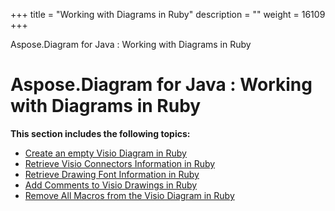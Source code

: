 +++
title = "Working with Diagrams in Ruby" 
description = "" 
weight = 16109 
+++

Aspose.Diagram for Java : Working with Diagrams in Ruby  

# Aspose.Diagram for Java : Working with Diagrams in Ruby


**This section includes the following topics:**

*   [Create an empty Visio Diagram in Ruby](https://docs2.aspose.com/diagram/java/plugins/asposediagramjavaforruby/rubyprogrammersguide/workingwithdiagramsinruby/create+an+empty+visio+diagram+in+ruby)
*   [Retrieve Visio Connectors Information in Ruby](https://docs2.aspose.com/diagram/java/plugins/asposediagramjavaforruby/rubyprogrammersguide/workingwithdiagramsinruby/retrieve+visio+connectors+information+in+ruby)
*   [Retrieve Drawing Font Information in Ruby](https://docs2.aspose.com/diagram/java/plugins/asposediagramjavaforruby/rubyprogrammersguide/workingwithdiagramsinruby/retrieve+drawing+font+information+in+ruby)
*   [Add Comments to Visio Drawings in Ruby](https://docs2.aspose.com/diagram/java/plugins/asposediagramjavaforruby/rubyprogrammersguide/workingwithdiagramsinruby/add+comments+to+visio+drawings+in+ruby)
*   [Remove All Macros from the Visio Diagram in Ruby](https://docs2.aspose.com/diagram/java/plugins/asposediagramjavaforruby/rubyprogrammersguide/workingwithdiagramsinruby/remove+all+macros+from+the+visio+diagram+in+ruby)

